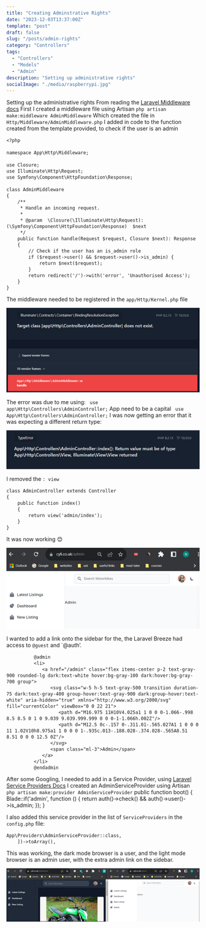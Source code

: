 ```yaml
---
title: "Creating Adminstrative Rights"
date: "2023-12-03T13:37:00Z"
template: "post"
draft: false
slug: "/posts/admin-rights"
category: "Controllers"
tags:
  - "Controllers"
  - "Models"
  - "Admin"
description: "Setting up administrative rights"
socialImage: "./media/raspberrypi.jpg"
---
```


Setting up the administrative rights
From reading the [Laravel Middleware docs]( https://laravel.com/docs/10.x/middleware)
First I created a middleware file using Artisan
`php artisan make:middleware AdminMiddleware`
Which created the file in `Http/Middleware/AdminMiddleware.php`
I added in code to the function created from the template provided, to check if the user is an admin
```
<?php

namespace App\Http\Middleware;

use Closure;
use Illuminate\Http\Request;
use Symfony\Component\HttpFoundation\Response;

class AdminMiddleware
{
    /**
     * Handle an incoming request.
     *
     * @param  \Closure(\Illuminate\Http\Request): (\Symfony\Component\HttpFoundation\Response)  $next
     */
    public function handle(Request $request, Closure $next): Response
    {
        // Check if the user has an is_admin role
        if ($request->user() && $request->user()->is_admin) {
            return $next($request);
        }
        return redirect('/')->with('error', 'Unauthorised Access');
    }
}
```
The middleware needed to be registered in the `app/Http/Kernel.php` file

![AdminController does not exsit](./media/noadmincontroller.png)


The error was due to me using:
` use app\Http\Controllers\AdminController;`
App need to be a capital
` use App\Http\Controllers\AdminController;`
I was now getting an error that it was expecting a different return type:

![Return value must be of type](./media/return-type.png)

I removed the `: view`
```
class AdminController extends Controller
{
    public function index()
    {
        return view('admin/index');
    }
}
```

It was now working 😊

![Admin Page](./media/admin-page.png)

I wanted to add a link onto the sidebar for the, the Laravel Breeze had access to `@guest` and `@auth’.
```
          @admin
          <li>
             <a href="/admin" class="flex items-center p-2 text-gray-900 rounded-lg dark:text-white hover:bg-gray-100 dark:hover:bg-gray-700 group">
                <svg class="w-5 h-5 text-gray-500 transition duration-75 dark:text-gray-400 group-hover:text-gray-900 dark:group-hover:text-white" aria-hidden="true" xmlns="http://www.w3.org/2000/svg" fill="currentColor" viewBox="0 0 22 21">
                   <path d="M16.975 11H10V4.025a1 1 0 0 0-1.066-.998 8.5 8.5 0 1 0 9.039 9.039.999.999 0 0 0-1-1.066h.002Z"/>
                   <path d="M12.5 0c-.157 0-.311.01-.565.027A1 1 0 0 0 11 1.02V10h8.975a1 1 0 0 0 1-.935c.013-.188.028-.374.028-.565A8.51 8.51 0 0 0 12.5 0Z"/>
                </svg>
                <span class="ml-3">Admin</span>
             </a>
          </li>
          @endadmin
```

After some Googling, I needed to add in a Service Provider, using [Laravel Service Providers Docs]( https://laravel.com/docs/10.x/providers)
I created an AdminServiceProvider using Artisan ` php artisan make:provider AdminServiceProvider`
public function boot()
    {
        Blade::if('admin', function () {
            return auth()->check() && auth()->user()->is_admin;
        });
    }

I also added this service provider in the list of `ServiceProviders` in the `config.php` file:
```'providers' => ServiceProvider::defaultProviders()->merge([
App\Providers\AdminServiceProvider::class,
    ])->toArray(),
```

This was working, the dark mode browser is a user, and the light mode browser is an admin user, with the extra admin link on the sidebar.

![Browser Views](./media/user-admin-views.png)




